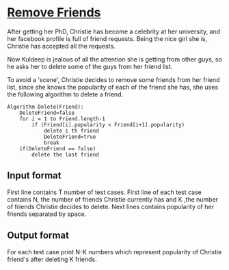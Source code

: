 # [Remove Friends][link]

After getting her PhD, Christie has become a celebrity at her university, and her facebook profile is full of friend requests. Being the nice girl she is, Christie has accepted all the requests.

Now Kuldeep is jealous of all the attention she is getting from other guys, so he asks her to delete some of the guys from her friend list.

To avoid a 'scene', Christie decides to remove some friends from her friend list, since she knows the popularity of each of the friend she has, she uses the following algorithm to delete a friend.

    Algorithm Delete(Friend):
        DeleteFriend=false
        for i = 1 to Friend.length-1
            if (Friend[i].popularity < Friend[i+1].popularity)
                delete i th friend
                DeleteFriend=true
                break
        if(DeleteFriend == false)
            delete the last friend

## Input format

First line contains T number of test cases. First line of each test case contains N, the number of friends Christie currently has and K ,the number of friends Christie decides to delete. Next lines contains popularity of her friends separated by space.

## Output format

For each test case print N-K numbers which represent popularity of Christie friend's after deleting K friends.

[link]: https://www.hackerearth.com/practice/data-structures/linked-list/singly-linked-list/practice-problems/algorithm/remove-friends-5/
